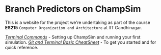 # Branch Predictors on ChampSim
This is a website for the project we're undertaking as part of the course **ES215** `Computer Organization and Architecture` at IIT Gandhinagar. 

[*Terminal Commands*](https://arpitkaushal.github.io/champsim/cmdhist) - Setting up ChampSim and running your first simulation.
[*Git and Terminal Basic CheatSheet*](/bashandgit)  - To get you started and for quick reference. 